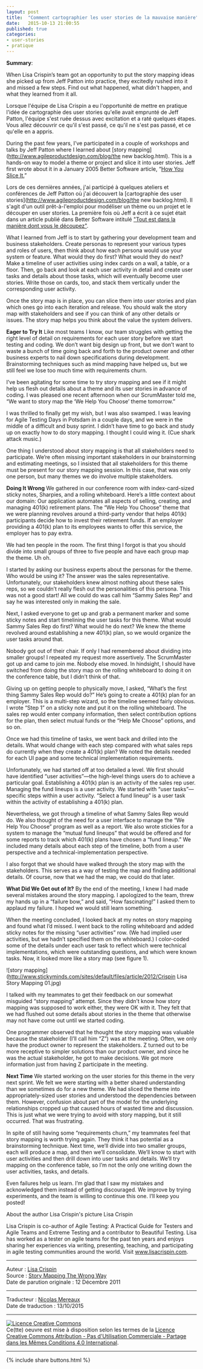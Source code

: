 ```yaml
---
layout: post
title:  "Comment cartographier les user stories de la mauvaise manière"
date:   2015-10-13 21:00:55
published: true
categories: 
- user-stories
- pratique
---
```


**Summary**:

When Lisa Crispin’s team got an opportunity to put the story mapping ideas she picked up from Jeff Patton into practice, they excitedly rushed into it and missed a few steps. Find out what happened, what didn't happen, and what they learned from it all.

Lorsque l'équipe de Lisa Crispin a eu l'opportunité de mettre en pratique l'idée de cartographie des user stories qu'elle avait emprunté de Jeff Patton, l'équipe s'est ruée dessus avec excitation et a raté quelques étapes. Vous allez découvrir ce qu'il s'est passé, ce qu'il ne s'est pas passé, et ce qu'elle en a appris.

During the past few years, I’ve participated in a couple of workshops and talks by Jeff Patton where I learned about [story mapping](http://www.agileproductdesign.com/blog/the new backlog.html). This is a hands-on way to model a theme or project and slice it into user stories. Jeff first wrote about it in a January 2005 Better Software article, “[How You Slice It.](http://www.stickyminds.com/articles/magfeature/its-all-how-you-slice-it)”

Lors de ces dernières années, j'ai participé à quelques ateliers et conférences de Jeff Patton où j'ai découvert la [cartographie des user stories](http://www.agileproductdesign.com/blog/the new backlog.html). Il s'agit d'un outil prêt-à-l'emploi pour modéliser un thème ou un projet et le découper en user stories. La première fois où Jeff a écrit à ce sujet était dans un article publié dans Better Software intitulé ["Tout est dans la manière dont vous le découpez"](https://dl.dropboxusercontent.com/u/50968566/Cartographie_user_stories/Tout_est_dans_la_mani%C3%A8re_dont_vous_d%C3%A9coupez.pdf).

What I learned from Jeff is to start by gathering your development team and business stakeholders. Create personas to represent your various types and roles of users, then think about how each persona would use your system or feature. What would they do first? What would they do next? Make a timeline of user activities using index cards on a wall, a table, or a floor. Then, go back and look at each user activity in detail and create user tasks and details about those tasks, which will eventually become user stories. Write those on cards, too, and stack them vertically under the corresponding user activity.



Once the story map is in place, you can slice them into user stories and plan which ones go into each iteration and release. You should walk the story map with stakeholders and see if you can think of any other details or issues. The story map helps you think about the value the system delivers.



**Eager to Try It**
Like most teams I know, our team struggles with getting the right level of detail on requirements for each user story before we start testing and coding. We don’t want big design up front, but we don’t want to waste a bunch of time going back and forth to the product owner and other business experts to nail down specifications during development. Brainstorming techniques such as mind mapping have helped us, but we still feel we lose too much time with requirements churn.



I’ve been agitating for some time to try story mapping and see if it might help us flesh out details about a theme and its user stories in advance of coding. I was pleased one recent afternoon when our ScrumMaster told me, “We want to story map the ‘We Help You Choose’ theme tomorrow.”



I was thrilled to finally get my wish, but I was also swamped. I was leaving for Agile Testing Days in Potsdam in a couple days, and we were in the middle of a difficult and busy sprint. I didn’t have time to go back and study up on exactly how to do story mapping. I thought I could wing it. (Cue shark attack music.)



One thing I understood about story mapping is that all stakeholders need to participate. We’re often missing important stakeholders in our brainstorming and estimating meetings, so I insisted that all stakeholders for this theme must be present for our story mapping session. In this case, that was only one person, but many themes we do involve multiple stakeholders.



**Doing It Wrong**
We gathered in our conference room with index-card-sized sticky notes, Sharpies, and a rolling whiteboard. Here’s a little context about our domain: Our application automates all aspects of selling, creating, and managing 401(k) retirement plans. The “We Help You Choose” theme that we were planning revolves around a third-party vendor that helps 401(k) participants decide how to invest their retirement funds. If an employer providing a 401(k) plan to its employees wants to offer this service, the employer has to pay extra.



We had ten people in the room. The first thing I forgot is that you should divide into small groups of three to five people and have each group map the theme. Uh oh.



I started by asking our business experts about the personas for the theme. Who would be using it? The answer was the sales representative. Unfortunately, our stakeholders knew almost nothing about these sales reps, so we couldn’t really flesh out the personalities of this persona. This was not a good start! All we could do was call him “Sammy Sales Rep” and say he was interested only in making the sale.



Next, I asked everyone to get up and grab a permanent marker and some sticky notes and start timelining the user tasks for this theme. What would Sammy Sales Rep do first? What would he do next? We knew the theme revolved around establishing a new 401(k) plan, so we would organize the user tasks around that.



Nobody got out of their chair. If only I had remembered about dividing into smaller groups! I repeated my request more assertively. The ScrumMaster got up and came to join me. Nobody else moved. In hindsight, I should have switched from doing the story map on the rolling whiteboard to doing it on the conference table, but I didn’t think of that.



Giving up on getting people to physically move, I asked, “What’s the first thing Sammy Sales Rep would do?” He’s going to create a 401(k) plan for an employer. This is a multi-step wizard, so the timeline seemed fairly obvious. I wrote “Step 1” on a sticky note and put it on the rolling whiteboard. The sales rep would enter company information, then select contribution options for the plan, then select mutual funds or the “Help Me Choose” options, and so on.



Once we had this timeline of tasks, we went back and drilled into the details. What would change with each step compared with what sales reps do currently when they create a 401(k) plan? We noted the details needed for each UI page and some technical implementation requirements.



Unfortunately, we had started off at too detailed a level. We first should have identified “user activities”—the high-level things users do to achieve a particular goal. Establishing a 401(k) plan is an activity of the sales rep user. Managing the fund lineups is a user activity. We started with “user tasks”—specific steps within a user activity. “Select a fund lineup” is a user task within the activity of establishing a 401(k) plan.



Nevertheless, we got through a timeline of what Sammy Sales Rep would do. We also thought of the need for a user interface to manage the “We Help You Choose” program as well as a report. We also wrote stickies for a system to manage the “mutual fund lineups” that would be offered and for some reports to track which 401(k) plans have chosen a “fund lineup.” We included many details about each step of the timeline, both from a user perspective and a technical-implementation perspective.



I also forgot that we should have walked through the story map with the stakeholders. This serves as a way of testing the map and finding additional details. Of course, now that we had the map, we could do that later.



**What Did We Get out of It?**
By the end of the meeting, I knew I had made several mistakes around the story mapping. I apologized to the team, threw my hands up in a “failure bow,” and said, “How fascinating!” I asked them to applaud my failure. I hoped we would still learn something.



When the meeting concluded, I looked back at my notes on story mapping and found what I’d missed. I went back to the rolling whiteboard and added sticky notes for the missing “user activities” row. (We had implied user activities, but we hadn’t specified them on the whiteboard.) I color-coded some of the details under each user task to reflect which were technical implementations, which were outstanding questions, and which were known tasks. Now, it looked more like a story map (see figure 1).



![story mapping](http://www.stickyminds.com/sites/default/files/article/2012/Crispin Lisa Story Mapping 01.jpg)



I talked with my teammates to get their feedback on our somewhat misguided “story mapping” attempt. Since they didn’t know how story mapping was supposed to work either, they were OK with it. They felt that we had flushed out some details about stories in the theme that otherwise may not have come out until we started coding.



One programmer observed that he thought the story mapping was valuable because the stakeholder (I’ll call him “Z”) was at the meeting. Often, we only have the product owner to represent the stakeholders. Z turned out to be more receptive to simpler solutions than our product owner, and since he was the actual stakeholder, he got to make decisions. We got more information just from having Z participate in the meeting.



**Next Time**
We started working on the user stories for this theme in the very next sprint. We felt we were starting with a better shared understanding than we sometimes do for a new theme. We had sliced the theme into appropriately-sized user stories and understood the dependencies between them. However, confusion about part of the model for the underlying relationships cropped up that caused hours of wasted time and discussion. This is just what we were trying to avoid with story mapping, but it still occurred. That was frustrating.



In spite of still having some “requirements churn,” my teammates feel that story mapping is worth trying again. They think it has potential as a brainstorming technique. Next time, we’ll divide into two smaller groups, each will produce a map, and then we’ll consolidate. We’ll know to start with user activities and then drill down into user tasks and details. We’ll try mapping on the conference table, so I’m not the only one writing down the user activities, tasks, and details.



Even failures help us learn. I’m glad that I saw my mistakes and acknowledged them instead of getting discouraged. We improve by trying experiments, and the team is willing to continue this one. I’ll keep you posted!



About the author
Lisa Crispin's picture
Lisa Crispin



Lisa Crispin is co-author of Agile Testing: A Practical Guide for Testers and Agile Teams and Extreme Testing and a contributor to Beautiful Testing. Lisa has worked as a tester on agile teams for the past ten years and enjoys sharing her experiences via writing, presenting, teaching, and participating in agile testing communities around the world. Visit www.lisacrispin.com.

---  
Auteur : [Lisa Crispin](http://lisacrispin.com/about/)  
Source : [Story Mapping The Wrong Way](http://www.stickyminds.com/article/story-mapping-wrong-way?page=0%2C2)  
Date de parution originale : 12 Décembre 2011  

---
Traducteur : [Nicolas Mereaux](http://www.les-traducteurs-agiles.org/traducteurs/)  
Date de traduction : 13/10/2015  

---

<a rel="license" href="http://creativecommons.org/licenses/by-nc-sa/4.0/"><img alt="Licence Creative Commons" style="border-width:0" src="http://i.creativecommons.org/l/by-nc-sa/4.0/88x31.png" /></a><br />Ce(tte) oeuvre est mise à disposition selon les termes de la <a rel="license" href="http://creativecommons.org/licenses/by-nc-sa/4.0/">Licence Creative Commons Attribution - Pas d'Utilisation Commerciale - Partage dans les Mêmes Conditions 4.0 International</a>.

---

{% include share buttons.html %}


